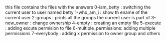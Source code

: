 this file contains the files with the answers
0-iam_betty : switching the current user to user named betty
1-who_am_i : show th ename of the current user
2-groups : prints all the groups the current user is part of
3-new_owner : change ownership
4-empty : creating an empty file
5-execute : adding excute permision to file
6-multiple_permissions: adding multiple permissions
7-everybody : adding x permission to owner group and others
